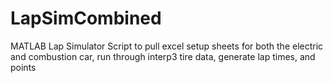 # LapSimCombined
MATLAB Lap Simulator Script to pull excel setup sheets for both the electric and combustion car, run through interp3 tire data, generate lap times, and points
